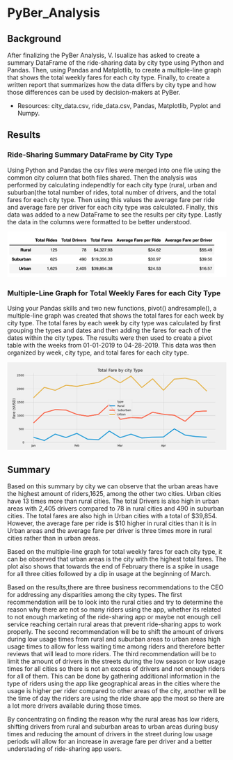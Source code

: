 # PyBer_Analysis

## Background
After finalizing the PyBer Analysis, V. Isualize has asked to create a summary DataFrame of the ride-sharing data by city type using Python and Pandas. Then, using Pandas and Matplotlib, to create a multiple-line graph that shows the total weekly fares for each city type. Finally, to create a written report that summarizes how the data differs by city type and how those differences can be used by decision-makers at PyBer.

- Resources: city_data.csv, ride_data.csv, Pandas, Matplotlib, Pyplot and Numpy.

## Results

### Ride-Sharing Summary DataFrame by City Type

Using Python and Pandas the csv files were merged into one file using the common city column that both files shared. Then the analysis was performed by calculating independtly for each city type (rural, urban and suburban)the total number of rides, total number of drivers, and the total fares for each city type. Then using this values the average fare per ride and average fare per driver for each city type was calculated. Finally, this data was added to a new DataFrame to see the results per city type. Lastly the data in the columns were formatted to be better understood. 

![alt text](https://github.com/sandramcardona/PyBer_Analysis/blob/main/Analysis/Summary_DataFrame.png)

### Multiple-Line Graph for Total Weekly Fares for each City Type
Using your Pandas skills and two new functions, pivot() andresample(), a multiple-line graph was created that shows the total fares for each week by city type. The total fares by each week by city type was calculated by first grouping the types and dates and then adding the fares for each of the dates within the city types. The results were then used to create a pivot table with the weeks from 01-01-2019 to 04-28-2019. This data was then organized by week, city type, and total fares for each city type.

![alt text](https://github.com/sandramcardona/PyBer_Analysis/blob/main/Analysis/PyBer_fare_summary.png)

## Summary

Based on this summary by city we can observe that the urban areas have the highest amount of riders,1625, among the other two cities. Urban cities have 13 times more than rural cities. The total Drivers is also high in urban areas with 2,405 drivers compared to 78 in rural cities and 490 in suburban cities.  The total fares are also high in Urban cities with a total of $39,854. However, the average fare per ride is $10 higher in rural cities than it is in Urban areas and the average fare per driver is three times more in rural cities rather than in urban areas.

Based on the multiple-line graph for total weekly fares for each city type, it can be observed that urban areas is the city with the highest total fares. The plot also shows that towards the end of February there is a spike in usage for all three cities followed by a dip in usage at the beginning of March.

Based on the results,there are three business recommendations to the CEO for addressing any disparities among the city types. The first recommendation will be to look into the rural cities and try to determine the reason why there are not so many riders using the app, whether its related to not enough marketing of the ride-sharing app or maybe not enough cell service reaching certain rural areas that prevent ride-sharing apps to work properly. The second recommendation will be to shift the amount of drivers during low usage times from rural and suburban areas to urban areas high usage times to allow for less waiting time among riders and therefore better reviews that will lead to more riders. The third recommendation will be to limit the amount of drivers in the streets during the low season or low usage times for all cities so there is not an excess of drivers and not enough riders for all of them. This can be done by gathering additional information in the type of riders using the app like geographical areas in the cities where the usage is higher per rider compared to other areas of the city, another will be the time of day the riders are using the ride share app the most so there are a lot more drivers available during those times. 

By concentrating on finding the reason why the rural areas has low riders, shifting drivers from rural and suburban areas to urban areas during busy times and reducing the amount of drivers in the street during low usage periods will allow for an increase in average fare per driver and a better understading of ride-sharing app users. 

